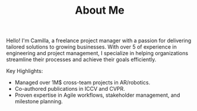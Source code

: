 <!DOCTYPE html>
<html lang="en">
<head>
  <meta charset="UTF-8">
  <meta name="viewport" content="width=device-width, initial-scale=1.0">
  <title>About Me</title>
  <link rel="stylesheet" href="css/styles.css">
</head>
<body>
  <header>
    <h1>About Me</h1>
  </header>
  <section>
    <p>Hello! I'm Camilla, a freelance project manager with a passion for delivering tailored solutions to growing businesses. With over 5 of experience in engineering and project management, I specialize in helping organizations streamline their processes and achieve their goals efficiently.</p>
    <p>Key Highlights:</p>
    <ul>
      <li>Managed over 1M$ cross-team projects in AR/robotics.</li>
      <li>Co-authored publications in ICCV and CVPR.</li>
      <li>Proven expertise in Agile workflows, stakeholder management, and milestone planning.</li>
    </ul>
  </section>
</body>
</html>

